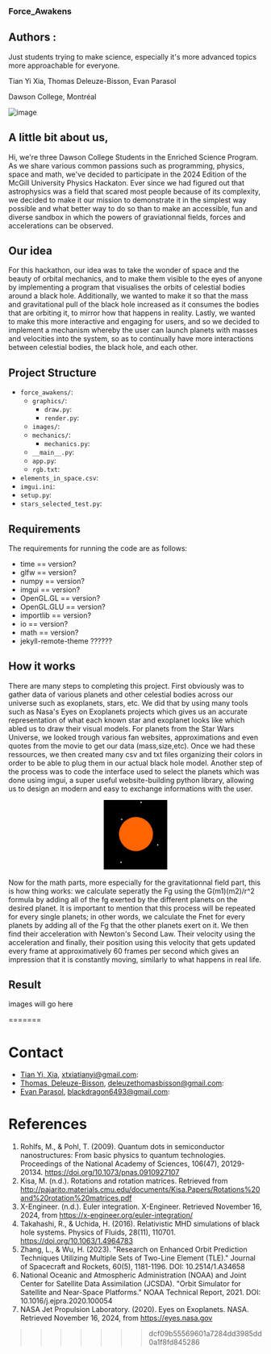 ### Force_Awakens


## Authors : 

Just students trying to make science, especially it's more advanced topics more approachable for everyone.

Tian Yi Xia, Thomas Deleuze-Bisson, Evan Parasol

Dawson College, Montréal

![image](https://github.com/user-attachments/assets/3cb84f17-91aa-46a1-8e5e-d2c0823da192)


## A little bit about us,

Hi, we're three Dawson College Students in the Enriched Science Program. As we share various common passions such as programming, physics, space and math, we've decided to participate in the 2024 Edition of the McGill University Physics Hackaton. Ever since we had figured out that astrophysics was a field that scared most people because of its complexity, we decided to make it our mission to demonstrate it in the simplest way possible and what better way to do so than to make an accessible, fun and diverse sandbox in which the powers of graviationnal fields, forces and accelerations can be observed.

## Our idea

For this hackathon, our idea was to take the wonder of space and the beauty of orbital mechanics, and to make them visible to the eyes of anyone by implementing a program that visualises the orbits of celestial bodies around a black hole. Additionally, we wanted to make it so that the mass and gravitational pull of the black hole increased as it consumes the bodies that are orbiting it, to mirror how that happens in reality. Lastly, we wanted to make this more interactive and engaging for users, and so we decided to implement a mechanism whereby the user can launch planets with masses and velocities into the system, so as to continually have more interactions between celestial bodies, the black hole, and each other.

## Project Structure

- `force_awakens/`:
    - `graphics/`:
        - `draw.py`:
        - `render.py`:
    - `images/`:
    - `mechanics/`:
        - `mechanics.py`:
    - `__main__.py`:
    - `app.py`:
    - `rgb.txt`:
- `elements_in_space.csv`:
- `imgui.ini`:
- `setup.py`:
- `stars_selected_test.py`:

## Requirements

The requirements for running the code are as follows:
- time == version?
- glfw == version?
- numpy == version?
- imgui == version?
- OpenGL.GL == version?
- OpenGL.GLU == version?
- importlib == version?
- io == version?
- math == version?
- jekyll-remote-theme ??????

## How it works

There are many steps to completing this project. First obviously was to gather data of various planets and other celestial bodies across our universe such as exoplanets, stars, etc. We did that by using many tools such as Nasa's Eyes on Exoplanets projects which gives us an accurate representation of what each known star and exoplanet looks like which abled us to draw their visual models. For planets from the Star Wars Universe, we looked trough various fan websites, approximations and even quotes from the movie to get our data (mass,size,etc). Once we had these ressources, we then created many csv and txt files organizing their colors in order to be able to plug them in our actual black hole model. Another step of the process was to code the interface used to select the planets which was done using imgui, a super useful website-building python library, allowing us to design an modern and easy to exchange informations with the user.

<p align="center">
  <img src="./force_awakens/images/orange-red.png" alt="figure 1", width="25%"/>
</p>

Now for the math parts, more especially for the gravitationnal field part, this is how thing works: we calculate seperatly the Fg using the G(m1)(m2)/r^2 formula by adding all of the fg exerted by the different planets on the desired planet. It is important to mention that this process will be repeated for every single planets; in other words, we calculate the Fnet for every planets by adding all of the Fg that the other planets exert on it. We then find their acceleration with Newton's Second Law. Their velocity using the acceleration and finally, their position using this velocity that gets updated every frame at approximatively 60 frames per second which gives an impression that it is constantly moving, similarly to what happens in real life. 


## Result

images will go here

<!-- # What our projects consist of...

We've designed, as mentionned earlier, a sandbox where it is possible for users to add all sorts of celestial bodies ranging from black holes to various exoplanets, even including a few ones from you favorite shows in order to observe their graviationnal influence over each other in a neutral spatial environment and create an interesting and visual learning experience for the user. We think that such a project makes science more accessible to everyone as sometimes, just a visual representation of something makes us understand a concept so much better.

# How it works

Now let's get into the interesting part; how the project works ! First, lets deconstruct it into a few steps... 1. Exoplanets scouting, gathering of data and accurate representation of celestial bodies, 2. Development of an 3d gravity neutral envrionment to oberve the behavior of planets using OpenGL, 3. Implementation of matrices to evaluate the "planet throwing" feature of our project using linear algebra.

# 1. Data gathering

We started by looking on various NASA websites for exoplanets and information about them, such as mass, radius, and distance from the earth. Then we began researching the various libraries that we would plan to use in the making of our project, such as openGL, glfw, and imgui. Finally, we researched the information that would be needed to simulate gravity between celestial bodies, as well as attempting to figure out methods of properly displaying black holes.

# 2. Creation of the three dimensionnal environment

# 3. Implementation of linear algebra to solve an interesting problem

<<<<<<< HEAD
 -->
=======
# Contact

- [Tian Yi, Xia](https://github.com/ThatAquarel/space), xtxiatianyi@gmail.com: 
- [Thomas, Deleuze-Bisson](https://github.com/Thomas4534), deleuzethomasbisson@gmail.com: 
- [Evan Parasol](https://github.com/TheBookwyrms), blackdragon6493@gmail.com: 


# References

1. Rohlfs, M., & Pohl, T. (2009). Quantum dots in semiconductor nanostructures: From basic physics to quantum technologies. Proceedings of the National Academy of Sciences, 106(47), 20129-20134. https://doi.org/10.1073/pnas.0910927107
2. Kisa, M. (n.d.). Rotations and rotation matrices. Retrieved from http://pajarito.materials.cmu.edu/documents/Kisa.Papers/Rotations%20and%20rotation%20matrices.pdf
3. X-Engineer. (n.d.). Euler integration. X-Engineer. Retrieved November 16, 2024, from https://x-engineer.org/euler-integration/
4. Takahashi, R., & Uchida, H. (2016). Relativistic MHD simulations of black hole systems. Physics of Fluids, 28(11), 110701. https://doi.org/10.1063/1.4964783
5. Zhang, L., & Wu, H. (2023). "Research on Enhanced Orbit Prediction Techniques Utilizing Multiple Sets of Two-Line Element (TLE)." Journal of Spacecraft and Rockets, 60(5), 1181-1196. DOI: 10.2514/1.A34658
6. National Oceanic and Atmospheric Administration (NOAA) and Joint Center for Satellite Data Assimilation (JCSDA). "Orbit Simulator for Satellite and Near-Space Platforms." NOAA Technical Report, 2021. DOI: 10.1016/j.ejpra.2020.100054
7. NASA Jet Propulsion Laboratory. (2020). Eyes on Exoplanets. NASA. Retrieved November 16, 2024, from https://eyes.nasa.gov


>>>>>>> dcf09b55569601a7284dd3985dd0a1f8fd845286
